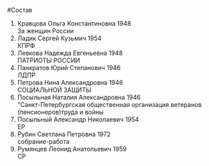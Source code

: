 #Состав
1. Кравцова Ольга Константиновна 1948   
    За женщин России
2. Ладик Сергей Кузьмич 1954   
    КПРФ
3. Левкова Надежда Евгеньевна 1948   
    ПАТРИОТЫ РОССИИ
4. Панкратов Юрий Степанович 1946   
    ЛДПР
5. Петрова Нина Александровна 1946   
    СОЦИАЛЬНОЙ ЗАЩИТЫ
6. Посыльная Наталия Александровна 1946   
    "Санкт-Петербургская общественная организация ветеранов (пенсионеров)труда и войны
7. Посыльный Александр Николаевич 1954   
    ЕР
8. Рубин Светлана Петровна 1972   
    собрание-работа
9. Румянцев Леонид Анатольевич 1959   
    СР
